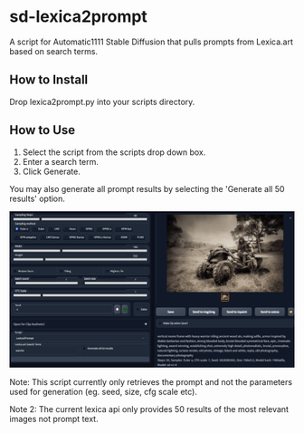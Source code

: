 # sd-lexica2prompt
A script for Automatic1111 Stable Diffusion that pulls prompts from Lexica.art based on search terms.

## How to Install
Drop lexica2prompt.py into your scripts directory.

## How to Use

 1. Select the script from the scripts drop down box.
 2. Enter a search term.
 3. Click Generate.

You may also generate all prompt results by selecting the 'Generate all 50 results' option.

![screenshot](https://github.com/Vetchems/sd-lexica2prompt/blob/main/lexica2prompt_screen.png?raw=true)


Note: This script currently only retrieves the prompt and not the parameters used for generation (eg. seed, size, cfg scale etc).

Note 2: The current lexica api only provides 50 results of the most relevant images not prompt text.
